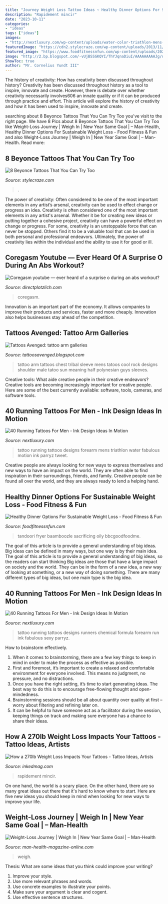 ```yaml
---
title: "Journey Weight Loss Tattoo Ideas ~ Healthy Dinner Options For Sustainable Weight Loss"
description: "Rapidement mincir"
date: "2023-10-11"
categories:
- "ideas"
tags: ["ideas"]
images:
- "http://nextluxury.com/wp-content/uploads/water-color-triathlon-mens-forearm-tattoo.jpg"
featuredImage: "https://cdn2.stylecraze.com/wp-content/uploads/2013/11/8-Beyonce-Tattoos-That-You-Can-Try-Too.jpg"
featured_image: "https://www.foodfitnessnfun.com/wp-content/uploads/2021/01/Healthy-Dinner-Options-For-Sustainable-Weight-Loss.jpg"
image: "http://2.bp.blogspot.com/-vUjBSSGKQYI/ThYJqnaDiuI/AAAAAAAAAJg/u4b3AkPwUGo/s1600/27_tribal-rock-styled-tattoo-on-arm-and-chest_540x550.jpg"
ShowToc: true
author: "Mr. Cornelius Yundt III"
---
```



The history of creativity: How has creativity been discussed throughout history?
Creativity has been discussed throughout history as a tool to inspire, innovate and create. However, there is debate over whether creativity necessarily involves606
an innate quality or if it can be produced through practice and effort. This article will explore the history of creativity and how it has been used to inspire, innovate and create.

	

		
searching about 8 Beyonce Tattoos That You Can Try Too you've visit to the right page. We have 8 Pics about 8 Beyonce Tattoos That You Can Try Too like Weight-Loss Journey | Weigh In | New Year Same Goal | – Man-Health, Healthy Dinner Options For Sustainable Weight Loss - Food Fitness &amp; Fun and also Weight-Loss Journey | Weigh In | New Year Same Goal | – Man-Health. Read more:
		
    
## 8 Beyonce Tattoos That You Can Try Too

<img loading=lazy src="https://cdn2.stylecraze.com/wp-content/uploads/2013/11/8-Beyonce-Tattoos-That-You-Can-Try-Too.jpg" onerror="this.onerror=null;this.src='https://tse2.mm.bing.net/th?id=OIP.5EbVkwbBbTIaGx2-uas3qgHaIV&amp;pid=15.1';" alt="8 Beyonce Tattoos That You Can Try Too">

_Source: stylecraze.com_

>. 

	

The power of creativity: Often considered to be one of the most important elements in any artist’s arsenal, creativity can be used to effect change or progress an idea.
Creativity is often considered one of the most important elements in any artist's arsenal. Whether it be for creating new ideas or putting together a cohesive project, creativity can have a powerful effect on change or progress. For some, creativity is an unstoppable force that can never be stopped. Others find it to be a valuable tool that can be used in both personal and professional endeavors. Ultimately, the power of creativity lies within the individual and the ability to use it for good or ill.

    
## Coregasm Youtube — Ever Heard Of A Surprise O During An Abs Workout?

<img loading=lazy src="https://directplotzlich.com/seld/MLE41qcVxcWN9x6HCuIi-gHaFj.jpg" onerror="this.onerror=null;this.src='https://tse1.mm.bing.net/th?id=OIP.KW0yLf-QSsr2HqnglEGRvgAAAA&amp;pid=15.1';" alt="Coregasm youtube — ever heard of a surprise o during an abs workout?">

_Source: directplotzlich.com_

>coregasm. 

	

Innovation is an important part of the economy. It allows companies to improve their products and services, faster and more cheaply. Innovation also helps businesses stay ahead of the competition. 

    
## Tattoos Avenged: Tattoo Arm Galleries

<img loading=lazy src="http://2.bp.blogspot.com/-vUjBSSGKQYI/ThYJqnaDiuI/AAAAAAAAAJg/u4b3AkPwUGo/s1600/27_tribal-rock-styled-tattoo-on-arm-and-chest_540x550.jpg" onerror="this.onerror=null;this.src='https://tse4.mm.bing.net/th?id=OIP.wqOOMYgYN-o6jZrRCOQHggHaHi&amp;pid=15.1';" alt="Tattoos Avenged: tattoo arm galleries">

_Source: tattoosavenged.blogspot.com_

>tattoo arm tattoos chest tribal sleeve mens tatoos cool rock designs shoulder male tatoo sun meaning half polynesian guys sleeves. 

	

Creative tools: What aide creative people in their creative endeavors?
Creative tools are becoming increasingly important for creative people. Here are some of the best currently available: software, tools, cameras, and software tools.

    
## 40 Running Tattoos For Men - Ink Design Ideas In Motion

<img loading=lazy src="http://nextluxury.com/wp-content/uploads/water-color-triathlon-mens-forearm-tattoo.jpg" onerror="this.onerror=null;this.src='https://tse2.mm.bing.net/th?id=OIP.TJIvHhoLQjFSBQKi-ygLDgHaHa&amp;pid=15.1';" alt="40 Running Tattoos For Men - Ink Design Ideas In Motion">

_Source: nextluxury.com_

>tattoo running tattoos designs forearm mens triathlon water fabulous motion ink parryz tweet. 

	

Creative people are always looking for new ways to express themselves and new ways to have an impact on the world. They are often able to find inspiration in their surroundings, friends, and family. Creative people can be found all over the world, and they are always ready to lend a helping hand.

    
## Healthy Dinner Options For Sustainable Weight Loss - Food Fitness &amp; Fun

<img loading=lazy src="https://www.foodfitnessnfun.com/wp-content/uploads/2021/01/Healthy-Dinner-Options-For-Sustainable-Weight-Loss.jpg" onerror="this.onerror=null;this.src='https://tse2.mm.bing.net/th?id=OIP.dWjUNLE5uzxstwCBk4EryAHaGu&amp;pid=15.1';" alt="Healthy Dinner Options For Sustainable Weight Loss - Food Fitness &amp; Fun">

_Source: foodfitnessnfun.com_

>tandoori fryer baamboozle sacrificing oily bbcgoodfoodme. 

	

The goal of this article is to provide a general understanding of big ideas. Big ideas can be defined in many ways, but one way is by their main idea. The goal of this article is to provide a general understanding of big ideas, so the readers can start thinking
Big ideas are those that have a large impact on society and the world. They can be in the form of a new idea, a new way of looking at something, or a new way of doing something. There are many different types of big ideas, but one main type is the big idea.

    
## 40 Running Tattoos For Men - Ink Design Ideas In Motion

<img loading=lazy src="http://nextluxury.com/wp-content/uploads/black-ink-chemical-formula-runners-high-male-inner-forearm-tattoo-design-ideas.jpg" onerror="this.onerror=null;this.src='https://tse3.mm.bing.net/th?id=OIP.4tOtKtf8wuTJLmF3QpcgZAHaHa&amp;pid=15.1';" alt="40 Running Tattoos For Men - Ink Design Ideas In Motion">

_Source: nextluxury.com_

>tattoo running tattoos designs runners chemical formula forearm run ink fabulous sexy parryz. 

	

How to brainstorm effectively.
1. When it comes to brainstorming, there are a few key things to keep in mind in order to make the process as effective as possible. 
2. First and foremost, it’s important to create a relaxed and comfortable environment for everyone involved. This means no judgment, no pressure, and no distractions. 
3. Once you have the right setting, it’s time to start generating ideas. The best way to do this is to encourage free-flowing thought and open-mindedness. 
4. Brainstorming sessions should be all about quantity over quality at first – worry about filtering and refining later on. 
5. It can be helpful to have someone act as a facilitator during the session, keeping things on track and making sure everyone has a chance to share their ideas. 

    
## How A 270lb Weight Loss Impacts Your Tattoos - Tattoo Ideas, Artists

<img loading=lazy src="https://www.inkedmag.com/.image/t_share/MTcwODU0MTIwMzUyMTMwNzEx/splattard-fb.jpg" onerror="this.onerror=null;this.src='https://tse3.mm.bing.net/th?id=OIP.M8W8dGbRM8gDIVDdYuw1NwHaD4&amp;pid=15.1';" alt="How a 270lb Weight Loss Impacts Your Tattoos - Tattoo Ideas, Artists">

_Source: inkedmag.com_

>rapidement mincir. 

	

On one hand, the world is a scary place. On the other hand, there are so many great ideas out there that it's hard to know where to start. Here are five new ideas you should keep in mind when looking for new ways to improve your life.

    
## Weight-Loss Journey | Weigh In | New Year Same Goal | – Man-Health

<img loading=lazy src="https://man-health-magazine-online.com/wp-content/uploads/2020/01/Weight-Loss-Journey-Weigh-In-New-Year-Same-Goal-scaled.jpg" onerror="this.onerror=null;this.src='https://tse1.mm.bing.net/th?id=OIP.-WtTVqiNE0e9P19KfhNazwHaEK&amp;pid=15.1';" alt="Weight-Loss Journey | Weigh In | New Year Same Goal | – Man-Health">

_Source: man-health-magazine-online.com_

>weigh. 

	

Thesis: What are some ideas that you think could improve your writing?
1. Improve your style.
2. Use more relevant phrases and words.
3. Use concrete examples to illustrate your points.
4. Make sure your argument is clear and cogent.
5. Use effective sentence structures.

